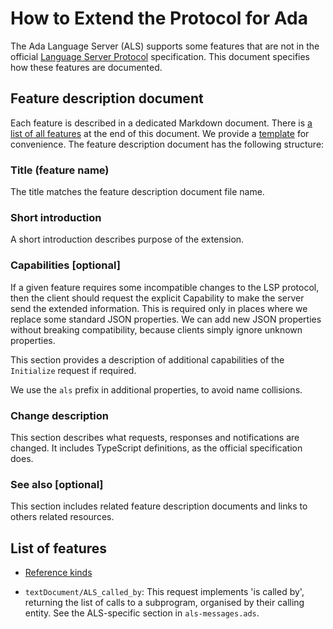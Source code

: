 How to Extend the Protocol for Ada
==================================


The Ada Language Server (ALS) supports some features that are not in the official
[Language Server Protocol](https://microsoft.github.io/language-server-protocol)
specification. This document specifies how these features are documented.

## Feature description document

Each feature is described in a dedicated Markdown document.
There is [a list of all features](.#list-of-features) at the end of this document. 
We provide a [template](./TEMPLATE.md) for convenience.
The feature description document has the following structure:

### Title (feature name)
The title matches the feature description document file name.

### Short introduction
A short introduction describes purpose of the extension.

### Capabilities [optional]
If a given feature requires some incompatible changes to the LSP protocol,
then the client should request the explicit Capability to make the server
send the extended information. This is required only in places where we
replace some standard JSON properties. We can add new JSON properties
without breaking compatibility, because clients simply ignore unknown properties.

This section provides a description of additional capabilities of the
`Initialize` request if required.

We use the `als` prefix in additional properties, to avoid name collisions.

### Change description
This section describes what requests, responses and notifications are changed.
It includes TypeScript definitions, as the official specification does.

### See also [optional]
This section includes related feature description documents and links to others
related resources.

## List of features
 * [Reference kinds](reference_kinds.md)

 * `textDocument/ALS_called_by`: This request implements 'is called by',
   returning the list of calls to a subprogram, organised by their
   calling entity. See the ALS-specific section in `als-messages.ads`.
